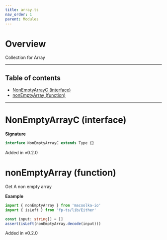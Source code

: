 ```yaml
---
title: array.ts
nav_order: 1
parent: Modules
---
```


# Overview

Collection for Array

---

<h2 class="text-delta">Table of contents</h2>

- [NonEmptyArrayC (interface)](#nonemptyarrayc-interface)
- [nonEmptyArray (function)](#nonemptyarray-function)

---

# NonEmptyArrayC (interface)

**Signature**

```ts
interface NonEmptyArrayC extends Type {}
```

Added in v0.2.0

# nonEmptyArray (function)

Get A non empty array

**Example**

```ts
import { nonEmptyArray } from 'macoolka-io'
import { isLeft } from 'fp-ts/lib/Either'

const input: string[] = []
assert(isLeft(nonEmptyArray.decode(input)))
```

Added in v0.2.0
